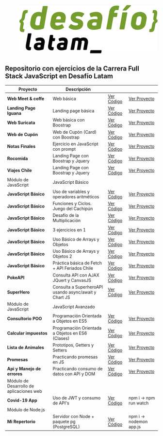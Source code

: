 <h1 align="end">
  <a href="https://desafiolatam.com/full-stack-javascript/">
    <img src="./desafio.png">
  </a>
</h1>

## Repositorio con ejercicios de la Carrera Full Stack JavaScript en Desafío Latam

| Proyecto                                 | Descripción                                           |                                                                                                   |                                                                                    |
| ---------------------------------------- | ----------------------------------------------------- | ------------------------------------------------------------------------------------------------- | ---------------------------------------------------------------------------------- |
| **Web Meet & coffe**                     | Web básica                                            | [Ver Código](https://github.com/JFelixZuniga/Ejercicios-DesafioLatam/tree/gh-pages/Desafio-01)    | [Ver Proyecto](https://jfelixzuniga.github.io/Ejercicios-DesafioLatam/Desafio-01/) |
| **Landing Page Iguana**                  | Landing page básica                                   | [Ver Código](https://github.com/JFelixZuniga/Ejercicios-DesafioLatam/tree/gh-pages/Desafio-02)    | [Ver Proyecto](https://jfelixzuniga.github.io/Ejercicios-DesafioLatam/Desafio-02/) |
| **Web Suricata**                         | Web básica con Boostrap                               | [Ver Código](https://github.com/JFelixZuniga/Ejercicios-DesafioLatam/tree/gh-pages/Desafio-03)    | [Ver Proyecto](https://jfelixzuniga.github.io/Ejercicios-DesafioLatam/Desafio-03/) |
| **Web de Cupón**                         | Web de Cupón (Card) con Boostrap                      | [Ver Código](https://github.com/JFelixZuniga/Ejercicios-DesafioLatam/tree/gh-pages/Desafio-04)    | [Ver Proyecto](https://jfelixzuniga.github.io/Ejercicios-DesafioLatam/Desafio-04/) |
| **Notas Finales**                        | Ejercicio en JavaScript con prompt                    | [Ver Código](https://github.com/JFelixZuniga/Ejercicios-DesafioLatam/tree/gh-pages/Desafio-05)    | [Ver Proyecto](https://jfelixzuniga.github.io/Ejercicios-DesafioLatam/Desafio-05/) |
| **Rocomida**                             | Landing Page con Boostrap y Jquery                    | [Ver Código](https://github.com/JFelixZuniga/Ejercicios-DesafioLatam/tree/gh-pages/Desafio-06)    | [Ver Proyecto](https://jfelixzuniga.github.io/Ejercicios-DesafioLatam/Desafio-06/) |
| **Viajes Chile**                         | Landing Page con Boostrap y Jquery                    | [Ver Código](https://github.com/JFelixZuniga/Ejercicios-DesafioLatam/tree/gh-pages/Desafio-07)    | [Ver Proyecto](https://jfelixzuniga.github.io/Ejercicios-DesafioLatam/Desafio-07/) |
| Módulo de JavaScript                     | JavaScript Básico                                     |                                                                                                   |                                                                                    |
| **JavaScript Básico**                    | Uso de variables y operadores aritméticos             | [Ver Código](https://github.com/JFelixZuniga/Ejercicios-DesafioLatam/tree/gh-pages/Desafio-08)    | [Ver Proyecto](https://jfelixzuniga.github.io/Ejercicios-DesafioLatam/Desafio-08/) |
| **JavaScript Básico**                    | Funciones y Ciclos. Juego del Cachipún                | [Ver Código](https://github.com/JFelixZuniga/Ejercicios-DesafioLatam/tree/gh-pages/Desafio-13)    | [Ver Proyecto](https://jfelixzuniga.github.io/Ejercicios-DesafioLatam/Desafio-13/) |
| **JavaScript Básico**                    | Desafío de la Multiplicación                          | [Ver Código](https://github.com/JFelixZuniga/Ejercicios-DesafioLatam/tree/gh-pages/Desafio-09)    | [Ver Proyecto](https://jfelixzuniga.github.io/Ejercicios-DesafioLatam/Desafio-09/) |
| **JavaScript Básico**                    | 3 ejercicios en 1                                     | [Ver Código](https://github.com/JFelixZuniga/Ejercicios-DesafioLatam/tree/gh-pages/Desafio-10)    | [Ver Proyecto](https://jfelixzuniga.github.io/Ejercicios-DesafioLatam/Desafio-10/) |
| **JavaScript Básico**                    | Uso Básico de Arrays y Objetos                        | [Ver Código](https://github.com/JFelixZuniga/Ejercicios-DesafioLatam/tree/gh-pages/Desafio-11)    | [Ver Proyecto](https://jfelixzuniga.github.io/Ejercicios-DesafioLatam/Desafio-11/) |
| **JavaScript Básico**                    | Uso Básico de Arrays y Objetos 2                      | [Ver Código](https://github.com/JFelixZuniga/Ejercicios-DesafioLatam/tree/gh-pages/Desafio-12)    | [Ver Proyecto](https://jfelixzuniga.github.io/Ejercicios-DesafioLatam/Desafio-12/) |
| **JavaScript Básico**                    | Práctica básica de Fetch + API Feriados Chile         | [Ver Código](https://github.com/JFelixZuniga/Ejercicios-DesafioLatam/tree/gh-pages/Desafio-14)    | [Ver Proyecto](https://jfelixzuniga.github.io/Ejercicios-DesafioLatam/Desafio-14/) |
| **PokeAPI**                              | Consulta API con AJAX JQuert y CanvasJS               | [Ver Código](https://github.com/JFelixZuniga/Ejercicios-DesafioLatam/tree/gh-pages/PokeApi)       | [Ver Proyecto](https://jfelixzuniga.github.io/Ejercicios-DesafioLatam/PokeApi/)    |
| **SuperHero**                            | Consulta a SuperheroAPI usando async/await y Chart JS | [Ver Código](https://github.com/JFelixZuniga/Ejercicios-DesafioLatam/tree/gh-pages/SuperHero)     | [Ver Proyecto](https://jfelixzuniga.github.io/Ejercicios-DesafioLatam/SuperHero/)  |
| Módulo de JavaScript                     | JavaScript Avanzado                                   |                                                                                                   |                                                                                    |
| **Consultorio POO**                      | Programación Orientada a Objetos en ES5               | [Ver Código](https://github.com/JFelixZuniga/Ejercicios-DesafioLatam/tree/gh-pages/Desafio-15)    | [Ver Proyecto](https://jfelixzuniga.github.io/Ejercicios-DesafioLatam/Desafio-15/) |
| **Calcular impuestos**                   | Programación Orientada a Objetos en ES6 (Clases)      | [Ver Código](https://github.com/JFelixZuniga/Ejercicios-DesafioLatam/tree/gh-pages/Desafio-16)    | [Ver Proyecto](https://jfelixzuniga.github.io/Ejercicios-DesafioLatam/Desafio-16/) |
| **Lista de Animales**                    | Prototipos, Getters y Setters                         | [Ver Código](https://github.com/JFelixZuniga/Ejercicios-DesafioLatam/tree/gh-pages/Desafio-19)    | [Ver Proyecto](https://jfelixzuniga.github.io/Ejercicios-DesafioLatam/Desafio-19/) |
| **Promesas**                             | Practicando promesas en JS                            | [Ver Código](https://github.com/JFelixZuniga/Ejercicios-DesafioLatam/tree/gh-pages/Desafio-17)    | [Ver Proyecto](https://jfelixzuniga.github.io/Ejercicios-DesafioLatam/Desafio-17/) |
| **Api y Manejo de errores**              | Practicando consumo de datos con API y DOM            | [Ver Código](https://github.com/JFelixZuniga/Ejercicios-DesafioLatam/tree/gh-pages/Desafio-18)    | [Ver Proyecto](https://jfelixzuniga.github.io/Ejercicios-DesafioLatam/Desafio-18/) |
| Módulo de Desarrollo de aplicaciones web |                                                       |                                                                                                   |                                                                                    |
| **Covid-19 App**                         | Uso de JWT y consumo de API's                         | [Ver Código](https://github.com/JFelixZuniga/Ejercicios-DesafioLatam/tree/gh-pages/Covid-19)      | npm i -> npm run watch                                                             |
| Módulo de Node.js                        |                                                       |                                                                                                   |                                                                                    |
| **Mi Repertorio**                        | Servidor con Node + paquete pg (PostgreSQL)           | [Ver Código](https://github.com/JFelixZuniga/Ejercicios-DesafioLatam/tree/gh-pages/Mi_Repertorio) | npm i -> nodemon app.js                                                            |
